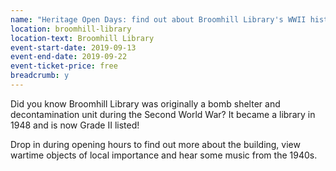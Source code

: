 ```yaml
---
name: "Heritage Open Days: find out about Broomhill Library's WWII history"
location: broomhill-library
location-text: Broomhill Library
event-start-date: 2019-09-13
event-end-date: 2019-09-22
event-ticket-price: free
breadcrumb: y
---
```


Did you know Broomhill Library was originally a bomb shelter and decontamination unit during the Second World War? It became a library in 1948 and is now Grade II listed!

Drop in during opening hours to find out more about the building, view wartime objects of local importance and hear some music from the 1940s.
